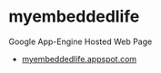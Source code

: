 myembeddedlife
==============

Google App-Engine Hosted Web Page

* [myembeddedlife.appspot.com](http://myembeddedlife.appspot.com)
